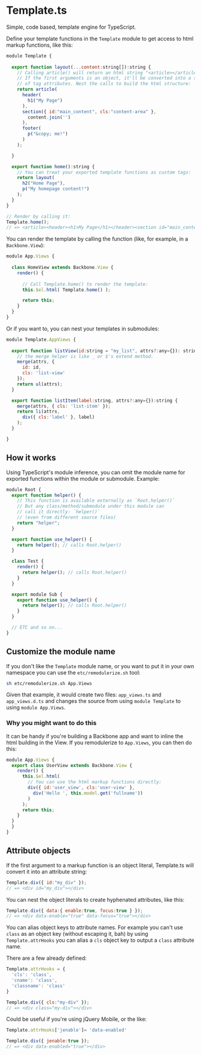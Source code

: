 Template.ts
===========

Simple, code based, template engine for TypeScript.

Define your template functions in the `Template` module to get access to html markup functions, like this:

```javascript
module Template {
  
  export function layout(...content:string[]):string {
    // Calling article() will return an html string "<article></article>"
    // If the first arguments is an object, it'll be converted into a set
    // of tag attributes. Nest the calls to build the html structure:
    return article(
      header(
        h1("My Page")
      ),
      section({ id:"main_content", cls:"content-area" },
        content.join('')
      ),
      footer(
        p("&copy; me!")
      )
    );

  }

  export function home():string {
    // You can treat your exported template functions as custom tags:
    return layout(
      h2("Home Page"),
      p("My homepage content!")
    );
  }
}

// Render by calling it:
Template.home();
// => <article><header><h1>My Page</h1></header><section id="main_content" class="content-area"><h2>Home Page</h2><p>My homepage content!</p></section><footer><p>&copy; me!</p></footer></article>
```

You can render the template by calling the function (like, for example, in a `Backbone.View`):

```javascript
module App.Views {
  
  class HomeView extends Backbone.View {
    render() {
      
      // Call Template.home() to render the template:
      this.$el.html( Template.home() );

      return this;
    }
  }
}
```

Or if you want to, you can nest your templates in submodules:

```javascript
module Template.AppViews {
  
  export function listView(id:string = "my_list", attrs?:any={}): string {
    // the merge helper is like _ or $'s extend method.
    merge(attrs, {
      id: id,
      cls: 'list-view'
    });
    return ul(attrs);
  }

  export function listItem(label:string, attrs?:any={}):string {
    merge(attrs, { cls: 'list-item' });
    return li(attrs,
      div({ cls:'label' }, label)
    );
  }

}
```

## How it works

Using TypeScript's module inference, you can omit the module name for exported functions within the module or submodule. Example:

```javascript
module Root {
  export function helper() {
    // This function is available externally as `Root.helper()`
    // But any class/method/submodule under this module can 
    // call it directly: `helper()` 
    // (even from different source files)
    return "helper";
  }

  export function use_helper() {
    return helper(); // calls Root.helper()
  }

  class Test {
    render() {
      return helper(); // calls Root.helper()
    }
  }

  export module Sub {
    export function use_helper() {
      return helper(); // calls Root.helper()
    }
  }

  // ETC and so on...
}
```

## Customize the module name

If you don't like the `Template` module name, or you want to put it in your own namespace you can use the `etc/remodulerize.sh` tool:

```bash
sh etc/remodulerize.sh App.Views
```

Given that example, it would create two files: `app_views.ts` and `app_views.d.ts` and changes the source from using `module Template` to using `module App.Views`.

### Why you might want to do this

It can be handy if you're building a Backbone app and want to inline the html building in the View. If you remodulerize to `App.Views`, you can then do this:

```javascript
module App.Views {
  export class UserView extends Backbone.View {
    render() {
      this.$el.html(
        // You can use the html markup functions directly:
        div({ id:'user_view', cls:'user-view' },
          div('Hello ', this.model.get('fullname'))
        )
      );
      return this;
    }
  }
  }
}
```

## Attribute objects

If the first argument to a markup function is an object literal, Template.ts will convert it into an attribute string:

```javascript
Template.div({ id:"my_div" });
// => <div id="my_div"></div>
```

You can nest the object literals to create hyphenated attributes, like this:

```javascript
Template.div({ data:{ enable:true, focus:true } });
// => <div data-enable="true" data-focus="true"></div>
```

You can alias object keys to attribute names. For example you can't use `class` as an object key (without escaping it, bah) by using `Template.attrHooks` you can alias a `cls` object key to output a `class` attribute name.

There are a few already defined:

```javascript
Template.attrHooks = {
  'cls': 'class',
  'cname': 'class',
  'classname': 'class'
}

Template.div({ cls:"my-div" });
// => <div class="my-div"></div>
```

Could be useful if you're using jQuery Mobile, or the like:

```javascript
Template.attrHooks['jenable']= 'data-enabled'

Template.div({ jenable:true });
// => <div data-enabled="true"></div>
```
